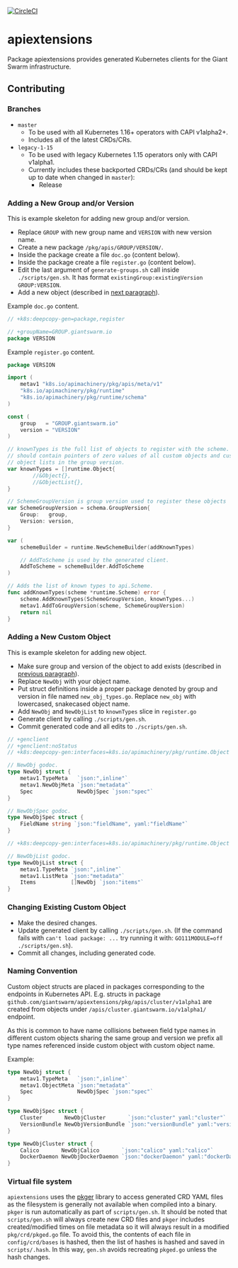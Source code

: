 [![CircleCI](https://circleci.com/gh/giantswarm/apiextensions.svg?&style=shield)](https://circleci.com/gh/giantswarm/apiextensions)

# apiextensions

Package apiextensions provides generated Kubernetes clients for the Giant Swarm
infrastructure.

## Contributing

### Branches

- `master`
    - To be used with all Kubernetes 1.16+ operators with CAPI v1alpha2+.
    - Includes all of the latest CRDs/CRs.
- `legacy-1-15`
    - To be used with legacy Kubernetes 1.15 operators only with CAPI v1alpha1.
    - Currently includes these backported CRDs/CRs (and should be kept up to date when changed in `master`):
      - Release

### Adding a New Group and/or Version

This is example skeleton for adding new group and/or version.

- Replace `GROUP` with new group name and `VERSION` with new version name.
- Create a new package `/pkg/apis/GROUP/VERSION/`.
- Inside the package create a file `doc.go` (content below).
- Inside the package create a file `register.go` (content below).
- Edit the last argument of `generate-groups.sh` call inside
  `./scripts/gen.sh`. It has format `existingGroup:existingVersion
  GROUP:VERSION`.
- Add a new object (described in [next paragraph](#adding-a-new-custom-object)).

Example `doc.go` content.

```go
// +k8s:deepcopy-gen=package,register

// +groupName=GROUP.giantswarm.io
package VERSION
```

Example `register.go` content.

```go
package VERSION

import (
	metav1 "k8s.io/apimachinery/pkg/apis/meta/v1"
	"k8s.io/apimachinery/pkg/runtime"
	"k8s.io/apimachinery/pkg/runtime/schema"
)

const (
	group   = "GROUP.giantswarm.io"
	version = "VERSION"
)

// knownTypes is the full list of objects to register with the scheme. It
// should contain pointers of zero values of all custom objects and custom
// object lists in the group version.
var knownTypes = []runtime.Object{
		//&Object{},
		//&ObjectList{},
}

// SchemeGroupVersion is group version used to register these objects
var SchemeGroupVersion = schema.GroupVersion{
	Group:   group,
	Version: version,
}

var (
	schemeBuilder = runtime.NewSchemeBuilder(addKnownTypes)

	// AddToScheme is used by the generated client.
	AddToScheme = schemeBuilder.AddToScheme
)

// Adds the list of known types to api.Scheme.
func addKnownTypes(scheme *runtime.Scheme) error {
	scheme.AddKnownTypes(SchemeGroupVersion, knownTypes...)
	metav1.AddToGroupVersion(scheme, SchemeGroupVersion)
	return nil
}
```

### Adding a New Custom Object

This is example skeleton for adding new object.

- Make sure group and version of the object to add exists (described in
  [previous paragraph](#adding-a-new-group-andor-version)).
- Replace `NewObj` with your object name.
- Put struct definitions inside a proper package denoted by group and version
  in file named `new_obj_types.go`. Replace `new_obj` with lowercased,
  snakecased object name.
- Add `NewObj` and `NewObjList` to `knownTypes` slice in `register.go`
- Generate client by calling `./scripts/gen.sh`.
- Commit generated code and all edits to `./scripts/gen.sh`.

```go
// +genclient
// +genclient:noStatus
// +k8s:deepcopy-gen:interfaces=k8s.io/apimachinery/pkg/runtime.Object

// NewObj godoc.
type NewObj struct {
	metav1.TypeMeta   `json:",inline"`
	metav1.NewObjMeta `json:"metadata"`
	Spec              NewObjSpec `json:"spec"`
}

// NewObjSpec godoc.
type NewObjSpec struct {
	FieldName string `json:"fieldName", yaml:"fieldName"`
}

// +k8s:deepcopy-gen:interfaces=k8s.io/apimachinery/pkg/runtime.Object

// NewObjList godoc.
type NewObjList struct {
	metav1.TypeMeta `json:",inline"`
	metav1.ListMeta `json:"metadata"`
	Items           []NewObj `json:"items"`
}
```

### Changing Existing Custom Object

- Make the desired changes.
- Update generated client by calling `./scripts/gen.sh`. (If the command fails with `can't load package: ...` try running it with: `GO111MODULE=off ./scripts/gen.sh`).
- Commit all changes, including generated code.

### Naming Convention

Custom object structs are placed in packages corresponding to the endpoints in
Kubernetes API. E.g. structs in package
`github.com/giantswarm/apiextensions/pkg/apis/cluster/v1alpha1` are created
from objects under `/apis/cluster.giantswarm.io/v1alpha1/` endpoint.

As this is common to have name collisions between field type names in different
custom objects sharing the same group and version we prefix all type names
referenced inside custom object with custom object name.

Example:

```go
type NewObj struct {
	metav1.TypeMeta   `json:",inline"`
	metav1.ObjectMeta `json:"metadata"`
	Spec              NewObjSpec `json:"spec"`
}

type NewObjSpec struct {
	Cluster       NewObjCluster       `json:"cluster" yaml:"cluster"`
	VersionBundle NewObjVersionBundle `json:"versionBundle" yaml:"versionBundle"`
}

type NewObjCluster struct {
	Calico       NewObjCalico       `json:"calico" yaml:"calico"`
	DockerDaemon NewObjDockerDaemon `json:"dockerDaemon" yaml:"dockerDaemon"`
}
```

### Virtual file system

`apiextensions` uses the [pkger](https://github.com/markbates/pkger) library to access generated CRD YAML files as the
filesystem is generally not available when compiled into a binary. `pkger` is run automatically as part of `scripts/gen.sh`.
It should be noted that `scripts/gen.sh` will always create new CRD files and `pkger` includes created/modified times on
file metadata so it will always result in a modified `pkg/crd/pkged.go` file. To avoid this, the contents of each file 
in `config/crd/bases` is hashed, then the list of hashes is hashed and saved in `scripts/.hash`. In this way, `gen.sh`
avoids recreating `pkged.go` unless the hash changes.
